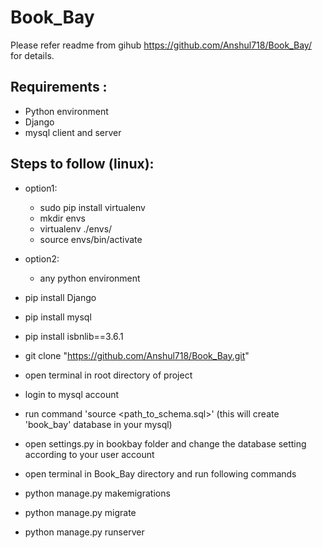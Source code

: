 # Book_Bay

Please refer readme from gihub https://github.com/Anshul718/Book_Bay/ for details.

## Requirements :
   * Python environment
   * Django
   * mysql client and server

## Steps to follow (linux):
  * option1:
    * sudo pip install virtualenv
    * mkdir envs
    * virtualenv ./envs/
    * source envs/bin/activate
  * option2:
    * any python environment
    
  * pip install Django
  * pip install mysql
  * pip install isbnlib==3.6.1
  * git clone "https://github.com/Anshul718/Book_Bay.git"
  * open terminal in root directory of project
  * login to mysql account
  * run command 'source <path_to_schema.sql>' (this will create 'book_bay' database in your mysql)
  * open settings.py in bookbay folder and change the database setting according to your user account
  * open terminal in Book_Bay directory and run following commands
  * python manage.py makemigrations
  * python manage.py migrate
  * python manage.py runserver
